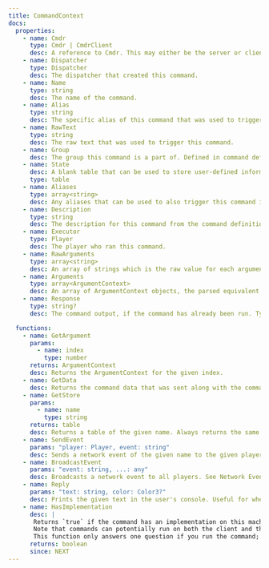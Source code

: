 ```yaml
---
title: CommandContext
docs:
  properties:
    - name: Cmdr
      type: Cmdr | CmdrClient
      desc: A reference to Cmdr. This may either be the server or client version of Cmdr depending on where the command is running.
    - name: Dispatcher
      type: Dispatcher
      desc: The dispatcher that created this command.
    - name: Name
      type: string
      desc: The name of the command.
    - name: Alias
      type: string
      desc: The specific alias of this command that was used to trigger this command (may be the same as `Name`)
    - name: RawText
      type: string
      desc: The raw text that was used to trigger this command.
    - name: Group
      desc: The group this command is a part of. Defined in command definitions, typically a string.
    - name: State
      desc: A blank table that can be used to store user-defined information about this command's current execution. This could potentially be used with hooks to add information to this table which your command or other hooks could consume.
      type: table
    - name: Aliases
      type: array<string>
      desc: Any aliases that can be used to also trigger this command in addition to its name.
    - name: Description
      type: string
      desc: The description for this command from the command definition.
    - name: Executor
      type: Player
      desc: The player who ran this command.
    - name: RawArguments
      type: array<string>
      desc: An array of strings which is the raw value for each argument.
    - name: Arguments
      type: array<ArgumentContext>
      desc: An array of ArgumentContext objects, the parsed equivalent to RawArguments.
    - name: Response
      type: string?
      desc: The command output, if the command has already been run. Typically only accessible in the AfterRun hook.

  functions:
    - name: GetArgument
      params:
        - name: index
          type: number
      returns: ArgumentContext
      desc: Returns the ArgumentContext for the given index.
    - name: GetData
      desc: Returns the command data that was sent along with the command. This is the return value of the Data function from the command definition.
    - name: GetStore
      params:
        - name: name
          type: string
      returns: table
      desc: Returns a table of the given name. Always returns the same table on subsequent calls. Useful for storing things like ban information. Same as [[Registry.GetStore]].
    - name: SendEvent
      params: "player: Player, event: string"
      desc: Sends a network event of the given name to the given player. See Network Event Handlers.
    - name: BroadcastEvent
      params: "event: string, ...: any"
      desc: Broadcasts a network event to all players. See Network Event Handlers.
    - name: Reply
      params: "text: string, color: Color3?"
      desc: Prints the given text in the user's console. Useful for when a command needs to print more than one message or is long-running. You should still `return` a string from the command implementation when you are finished, `Reply` should only be used to send additional messages before the final message.
    - name: HasImplementation
      desc: |
       Returns `true` if the command has an implementation on this machine. For example, this function will return `false` from the client if you call it on a command that only has a server-side implementation.
       Note that commands can potentially run on both the client and the server, so what this property returns on the server is not related to what it returns on the client, and vice versa. Likewise, receiving a return value of `true` on the client does not mean that the command won't run on the server, because Cmdr commands can run a first part on the client and a second part on the server.
       This function only answers one question if you run the command; does it run any code as a result of that on this machine?
      returns: boolean
      since: NEXT
---
```


<ApiDocs />
